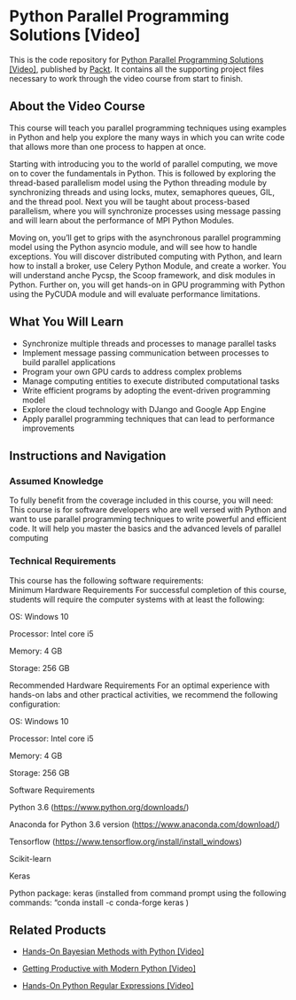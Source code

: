 # Python Parallel Programming Solutions [Video]
This is the code repository for [Python Parallel Programming Solutions [Video]](https://www.packtpub.com/application-development/python-parallel-programming-solutions-video?utm_source=github&utm_medium=repository&utm_campaign=9781787280496), published by [Packt](https://www.packtpub.com/?utm_source=github). It contains all the supporting project files necessary to work through the video course from start to finish.
## About the Video Course
This course will teach you parallel programming techniques using examples in Python and help you explore the many ways in which you can write code that allows more than one process to happen at once.

Starting with introducing you to the world of parallel computing, we move on to cover the fundamentals in Python. This is followed by exploring the thread-based parallelism model using the Python threading module by synchronizing threads and using locks, mutex, semaphores queues, GIL, and the thread pool. Next you will be taught about process-based parallelism, where you will synchronize processes using message passing and will learn about the performance of MPI Python Modules.

Moving on, you’ll get to grips with the asynchronous parallel programming model using the Python asyncio module, and will see how to handle exceptions. You will discover distributed computing with Python, and learn how to install a broker, use Celery Python Module, and create a worker. You will understand anche Pycsp, the Scoop framework, and disk modules in Python. Further on, you will get hands-on in GPU programming with Python using the PyCUDA module and will evaluate performance limitations.

<H2>What You Will Learn</H2>
<DIV class=book-info-will-learn-text>
<UL>
<LI>Synchronize multiple threads and processes to manage parallel tasks 
<LI>Implement message passing communication between processes to build parallel applications 
<LI>Program your own GPU cards to address complex problems 
<LI>Manage computing entities to execute distributed computational tasks 
<LI>Write efficient programs by adopting the event-driven programming model 
<LI>Explore the cloud technology with DJango and Google App Engine 
<LI>Apply parallel programming techniques that can lead to performance improvements </LI></UL></DIV>

## Instructions and Navigation
### Assumed Knowledge
To fully benefit from the coverage included in this course, you will need:<br/>
This course is for software developers who are well versed with Python and want to use parallel programming techniques to write powerful and efficient code. It will help you master the basics and the advanced levels of parallel computing
### Technical Requirements
This course has the following software requirements:<br/>
Minimum Hardware Requirements
For successful completion of this course, students will require the computer systems with at least the following:

OS: Windows 10

Processor: Intel core i5

Memory: 4 GB

Storage: 256 GB

Recommended Hardware Requirements
For an optimal experience with hands-on labs and other practical activities, we recommend the following configuration:

OS: Windows 10

Processor: Intel core i5

Memory: 4 GB

Storage: 256 GB

Software Requirements

Python 3.6 (https://www.python.org/downloads/)

Anaconda for Python 3.6 version (https://www.anaconda.com/download/)

Tensorflow (https://www.tensorflow.org/install/install_windows)

Scikit-learn

Keras

Python package: keras (installed from command prompt using the following commands: “conda install -c conda-forge keras )



## Related Products
* [Hands-On Bayesian Methods with Python [Video]](https://www.packtpub.com/big-data-and-business-intelligence/hands-bayesian-methods-python-video?utm_source=github&utm_medium=repository&utm_campaign=9781789347692)

* [Getting Productive with Modern Python [Video]](https://www.packtpub.com/application-development/getting-productive-modern-python-video?utm_source=github&utm_medium=repository&utm_campaign=9781788474375)

* [Hands-On Python Regular Expressions [Video]](https://www.packtpub.com/application-development/hands-python-regular-expressions-video?utm_source=github&utm_medium=repository&utm_campaign=9781838556693)

